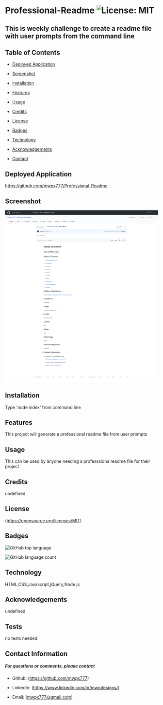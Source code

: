 

# **Professional-Readme**   ![License: MIT](https://img.shields.io/badge/License-MIT-yellow.svg)
## **This is weekly challenge to create a readme file with user prompts from the command line**

## **Table of Contents**

* [Deployed Application](#deployed-application)

* [Screenshot](#screenshot)

* [Installation](#installation)

* [Features](#features)

* [Usage](#usage)

* [Credits](#credits)

* [License](#license)

* [Badges](#badges)

* [Technology](#technology)

* [Acknowledgements](#acknowledgements)

* [Contact](#contact-information)

## **Deployed Application**
https://github.com/mwpx777/Professional-Readme

## **Screenshot**
![screenshot](assets/images/screenshot.png)

## **Installation**
Type 'node index' from command line

## **Features**
This project will generate a professional readme file from user prompts

## **Usage**
This can be used by anyone needing a professsiona readme file for their project

## **Credits**
undefined


## **License**
(https://opensource.org/licenses/MIT)

## **Badges**

![GitHub top language](https://img.shields.io/github/languages/top/mwpx777/Professional-Readme?style=plastic)

![GitHub language count](https://img.shields.io/github/languages/count/mwpx777/Professional-Readme)


## **Technology**
HTML,CSS,Javascript,jQuery,Node.js

## **Acknowledgements**
undefined

## **Tests**
no tests needed

## **Contact Information**
##### For questions or comments, please contact

* Github: (https://github.com/mwpx777)

* LinkedIn: (https://www.linkedin.com/in/mwpdesigns/)

* Email: (mwpx777@gmail.com)


